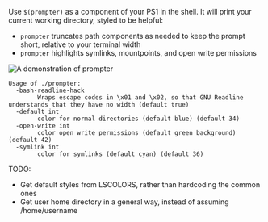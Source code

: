 Use `$(prompter)` as a component of your PS1 in the shell. It will print your current working directory, styled to be helpful:

   - `prompter` truncates path components as needed to keep the prompt short, relative to your terminal width
   - `prompter` highlights symlinks, mountpoints, and open write permissions

![A demonstration of prompter](https://user-images.githubusercontent.com/2722407/39666718-4df08ec8-5076-11e8-8923-ffab51b34696.png)

```
Usage of ./prompter:
  -bash-readline-hack
        Wraps escape codes in \x01 and \x02, so that GNU Readline understands that they have no width (default true)
  -default int
        color for normal directories (default blue) (default 34)
  -open-write int
        color open write permissions (default green background) (default 42)
  -symlink int
        color for symlinks (default cyan) (default 36)
```

TODO:
   - Get default styles from LSCOLORS, rather than hardcoding the common ones
   - Get user home directory in a general way, instead of assuming /home/username